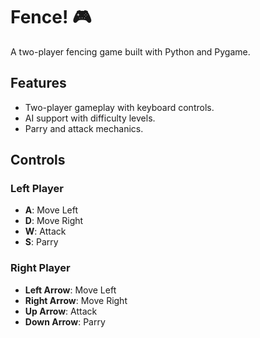 # Fence! 🎮
A two-player fencing game built with Python and Pygame.

## Features
- Two-player gameplay with keyboard controls.
- AI support with difficulty levels.
- Parry and attack mechanics.

## Controls
### Left Player
- **A**: Move Left
- **D**: Move Right
- **W**: Attack
- **S**: Parry

### Right Player
- **Left Arrow**: Move Left
- **Right Arrow**: Move Right
- **Up Arrow**: Attack
- **Down Arrow**: Parry
